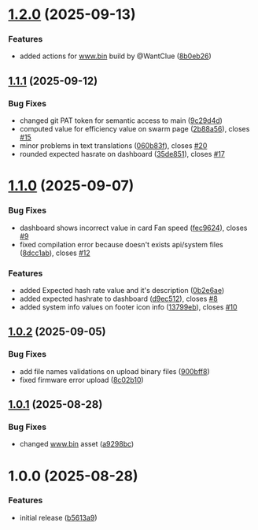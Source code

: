 # [1.2.0](https://github.com/ruchus/axewell-UI/compare/v1.1.1...v1.2.0) (2025-09-13)


### Features

* added actions for www.bin build by @WantClue ([8b0eb26](https://github.com/ruchus/axewell-UI/commit/8b0eb26414a92511d632efdc52034f2c9ae9986c))

## [1.1.1](https://github.com/ruchus/Axewell-UI-for-Bitaxe/compare/v1.1.0...v1.1.1) (2025-09-12)


### Bug Fixes

* changed git PAT token for semantic access to main ([9c29d4d](https://github.com/ruchus/Axewell-UI-for-Bitaxe/commit/9c29d4dabd8266a8c14ed1c34a9c7cdebada836e))
* computed value for efficiency value on swarm page ([2b88a56](https://github.com/ruchus/Axewell-UI-for-Bitaxe/commit/2b88a56a9cc126cb8fb707d27f4980700edb499c)), closes [#15](https://github.com/ruchus/Axewell-UI-for-Bitaxe/issues/15)
* minor problems in text translations ([060b83f](https://github.com/ruchus/Axewell-UI-for-Bitaxe/commit/060b83fdcd56c21ff75072bd10028bd4d6ed34f3)), closes [#20](https://github.com/ruchus/Axewell-UI-for-Bitaxe/issues/20)
* rounded expected hasrate on dashboard ([35de851](https://github.com/ruchus/Axewell-UI-for-Bitaxe/commit/35de851e02a29468d709ac1332381a62b9ce374c)), closes [#17](https://github.com/ruchus/Axewell-UI-for-Bitaxe/issues/17)

# [1.1.0](https://github.com/ruchus/Axewell-UI-for-Bitaxe/compare/v1.0.2...v1.1.0) (2025-09-07)


### Bug Fixes

* dashboard shows incorrect value in card Fan speed ([fec9624](https://github.com/ruchus/Axewell-UI-for-Bitaxe/commit/fec9624daab51fcd3ea052422e82bf9ba4b519ed)), closes [#9](https://github.com/ruchus/Axewell-UI-for-Bitaxe/issues/9)
* fixed compilation error because doesn't exists api/system files ([8dcc1ab](https://github.com/ruchus/Axewell-UI-for-Bitaxe/commit/8dcc1ab453482a582af531e7c72a06fb4edb66d9)), closes [#12](https://github.com/ruchus/Axewell-UI-for-Bitaxe/issues/12)


### Features

* added Expected hash rate value and it's description ([0b2e6ae](https://github.com/ruchus/Axewell-UI-for-Bitaxe/commit/0b2e6ae47df81d16b39f4f1d88417a7ec7c27d35))
* added expected hashrate to dashboard ([d9ec512](https://github.com/ruchus/Axewell-UI-for-Bitaxe/commit/d9ec5129a76b644a129918a1a608c3eaa6035b23)), closes [#8](https://github.com/ruchus/Axewell-UI-for-Bitaxe/issues/8)
* added system info values on footer icon info ([13799eb](https://github.com/ruchus/Axewell-UI-for-Bitaxe/commit/13799ebab069442d566d05c3f720590adc45c292)), closes [#10](https://github.com/ruchus/Axewell-UI-for-Bitaxe/issues/10)

## [1.0.2](https://github.com/ruchus/Axewell-UI/compare/v1.0.1...v1.0.2) (2025-09-05)


### Bug Fixes

* add file names validations on upload binary files ([900bff8](https://github.com/ruchus/Axewell-UI/commit/900bff8c10c8c4bb372aa3118bc01ba2d8085e46))
* fixed firmware error upload ([8c02b10](https://github.com/ruchus/Axewell-UI/commit/8c02b104aeb40131baeac2c780c47c79ec57f359))

## [1.0.1](https://github.com/ruchus/Axewell-UI/compare/v1.0.0...v1.0.1) (2025-08-28)


### Bug Fixes

* changed www.bin asset ([a9298bc](https://github.com/ruchus/Axewell-UI/commit/a9298bc80dec08227246fb060fba939fa75f1ec5))

# 1.0.0 (2025-08-28)


### Features

* initial release ([b5613a9](https://github.com/ruchus/Axewell-UI/commit/b5613a96b5a410cb00abb1c62c408a7e5986ee6b))
